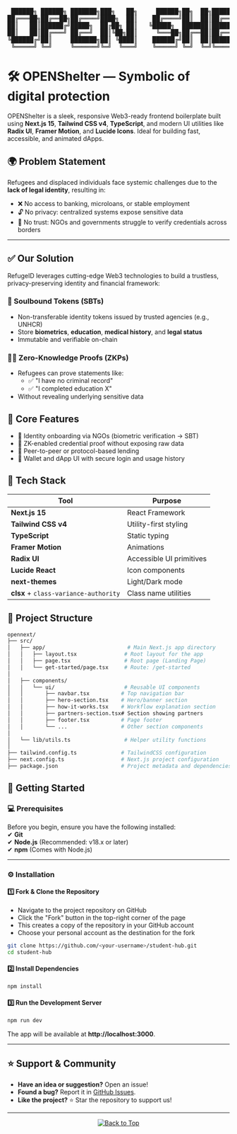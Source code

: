 <a id="top"></a>

<pre align="center">
 ██████╗ ██████╗ ███████╗███╗   ██╗     ██████╗██╗  ██╗███████╗██╗     ████████╗███████╗██████╗ 
██╔═══██╗██╔══██╗██╔════╝████╗  ██║    ██╔════╝██║  ██║██╔════╝██║     ╚══██╔══╝██╔════╝██╔══██╗
██║   ██║██████╔╝█████╗  ██╔██╗ ██║   ╚█████╗  ███████║█████╗  ██║        ██║   █████╗  ██████╔╝
██║   ██║██╔═══╝ ██╔══╝  ██║╚██╗██║     ╚═══██╗██╔══██║██╔══╝  ██║        ██║   ██╔══╝  ██╔══██╗
╚██████╔╝██║     ███████╗██║ ╚████║    ██████╔╝██║  ██║███████╗███████╗   ██║   ███████╗██║  ██║
 ╚═════╝ ╚═╝     ╚══════╝╚═╝  ╚═══╝    ╚═════╝ ╚═╝  ╚═╝╚══════╝╚══════╝   ╚═╝   ╚══════╝╚═╝  ╚═╝
</pre>

# 🛠️ OPENShelter — Symbolic of digital protection

OPENShelter is a sleek, responsive Web3-ready frontend boilerplate built using **Next.js 15**, **Tailwind CSS v4**, **TypeScript**, and modern UI utilities like **Radix UI**, **Framer Motion**, and **Lucide Icons**. Ideal for building fast, accessible, and animated dApps.

## 🌍 Problem Statement

Refugees and displaced individuals face systemic challenges due to the **lack of legal identity**, resulting in:

- ❌ No access to banking, microloans, or stable employment  
- 🔓 No privacy: centralized systems expose sensitive data  
- 🤝 No trust: NGOs and governments struggle to verify credentials across borders

---

## ✅ Our Solution

RefugeID leverages cutting-edge Web3 technologies to build a trustless, privacy-preserving identity and financial framework:

### 🧬 Soulbound Tokens (SBTs)
- Non-transferable identity tokens issued by trusted agencies (e.g., UNHCR)
- Store **biometrics**, **education**, **medical history**, and **legal status**
- Immutable and verifiable on-chain

### 🕵️‍♂️ Zero-Knowledge Proofs (ZKPs)
- Refugees can prove statements like:
  - ✅ "I have no criminal record"
  - ✅ "I completed education X"
- Without revealing underlying sensitive data

## 🔐 Core Features

- 🧠 Identity onboarding via NGOs (biometric verification → SBT)
- 🔏 ZK-enabled credential proof without exposing raw data
- 💱 Peer-to-peer or protocol-based lending
- 📱 Wallet and dApp UI with secure login and usage history


## 🧰 Tech Stack

| Tool | Purpose |
|------|---------|
| **Next.js 15** | React Framework |
| **Tailwind CSS v4** | Utility-first styling |
| **TypeScript** | Static typing |
| **Framer Motion** | Animations |
| **Radix UI** | Accessible UI primitives |
| **Lucide React** | Icon components |
| **next-themes** | Light/Dark mode |
| **clsx** + `class-variance-authority` | Class name utilities |

## **📁 Project Structure**  
```bash
opennext/
├── src/
│   ├── app/                          # Main Next.js app directory
│   │   ├── layout.tsx               # Root layout for the app
│   │   ├── page.tsx                 # Root page (Landing Page)
│   │   └── get-started/page.tsx     # Route: /get-started
│
│   ├── components/                  
│   │   └── ui/                      # Reusable UI components
│   │       ├── navbar.tsx          # Top navigation bar
│   │       ├── hero-section.tsx    # Hero/banner section
│   │       ├── how-it-works.tsx    # Workflow explanation section
│   │       ├── partners-section.tsx# Section showing partners
│   │       ├── footer.tsx          # Page footer
│   │       └── ...                 # Other section components
│
│   └── lib/utils.ts                 # Helper utility functions
│
├── tailwind.config.ts              # TailwindCSS configuration
├── next.config.ts                  # Next.js project configuration
├── package.json                    # Project metadata and dependencies
```

## **📌 Getting Started**  

### **💻 Prerequisites**  
Before you begin, ensure you have the following installed:  
✔ **Git**  
✔ **Node.js** (Recommended: v18.x or later)  
✔ **npm** (Comes with Node.js)  

---

### **⚙️ Installation**  

#### **1️⃣ Fork & Clone the Repository**  
- Navigate to the project repository on GitHub
- Click the "Fork" button in the top-right corner of the page
- This creates a copy of the repository in your GitHub account
- Choose your personal account as the destination for the fork
```bash
git clone https://github.com/<your-username>/student-hub.git
cd student-hub
```

#### **2️⃣ Install Dependencies**  
```bash
npm install
```

#### **3️⃣ Run the Development Server**  
```bash
npm run dev
```

The app will be available at **http://localhost:3000**.  

---

## **⭐ Support & Community**  
- **Have an idea or suggestion?** Open an issue!  
- **Found a bug?** Report it in [GitHub Issues](https://github.com/iiitl/student-hub/issues). 
- **Like the project?** ⭐ Star the repository to support us!  

---

<p align="center">
  <a href="#top">
    <img src="https://img.shields.io/badge/%E2%AC%86-Back%20to%20Top-blue?style=for-the-badge" alt="Back to Top"/>
  </a>
</p>